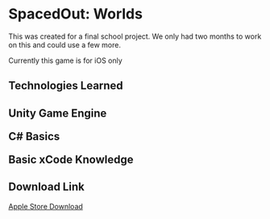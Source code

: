 <h1>SpacedOut: Worlds</h1>
<p>This was created for a final school project. We only had two months to work on this and could use a few more.</p>
<p>Currently this game is for iOS only</p>
  <h2>Technologies Learned<h2>
    <p>Unity Game Engine</p>
    <p>C# Basics</p>
    <p>Basic xCode Knowledge</p>
    <h2>Download Link</h2>
      <a href = https://apps.apple.com/iq/app/spaced-out-worlds/id1618551994>Apple Store Download</a>
